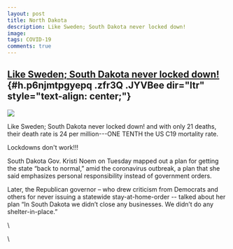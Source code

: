 ```yaml
---
layout: post
title: North Dakota
description: Like Sweden; South Dakota never locked down!
image: 
tags: COVID-19
comments: true
---
```


[Like Sweden; South Dakota never locked down!](https://www.google.com/url?q=https%3A%2F%2Fwww.foxnews.com%2Fmedia%2Fsouth-dakota-gov-noem-unveils-back-to-normal-plan-says-it-places-power-in-hands-of-the-people&sa=D&sntz=1&usg=AFQjCNEwoJTIiwWW70IiKBIE7RdujJEBJQ) {#h.p6njmtpgyepq .zfr3Q .JYVBee dir="ltr" style="text-align: center;"}
---------------------------------------------------------------------------------------------------------------------------------------------------------------------------------------------------------------------------------------------------------------------

[![](https://lh5.googleusercontent.com/S1FzdnZ6IDAPCZC0HSE9_go9EnU6tlQyFspTZNB9ff4jzIcf1LsFCM4JkF8AC5_3SBP7MoNkM_5fPFqn7WXsw7fTBu5ohXZO_elJvAqgzfzg19HbVTo=w1280)](https://www.google.com/url?q=https%3A%2F%2Fredcap.med.usc.edu%2Fsurveys%2F%3Fs%3DJ7KEL4YTKT&sa=D&sntz=1&usg=AFQjCNGgmJPVlIxKzdq9Pd16K5HC0kstRQ)

Like Sweden; South Dakota never locked down! and with only 21 deaths,
their death rate is 24 per million---ONE TENTH the US C19 mortality
rate.

Lockdowns don't work!!!

South Dakota Gov. Kristi Noem on Tuesday mapped out a plan for getting
the state “back to normal,” amid the coronavirus outbreak, a plan that
she said emphasizes personal responsibility instead of government
orders.

Later, the Republican governor – who drew criticism from Democrats and
others for never issuing a statewide stay-at-home-order -- talked about
her plan “In South Dakota we didn’t close any businesses. We didn’t do
any shelter-in-place.”

\

\
